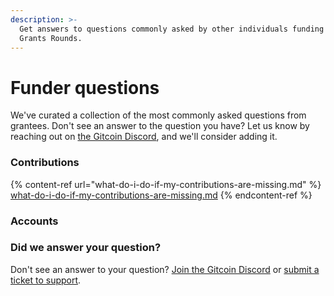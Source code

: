 ```yaml
---
description: >-
  Get answers to questions commonly asked by other individuals funding our
  Grants Rounds.
---
```


# Funder questions

We've curated a collection of the most commonly asked questions from grantees. Don't see an answer to the question you have? Let us know by reaching out on [the Gitcoin Discord](https://discord.com/invite/b5PEjyVFXT), and we'll consider adding it.

### Contributions

{% content-ref url="what-do-i-do-if-my-contributions-are-missing.md" %}
[what-do-i-do-if-my-contributions-are-missing.md](what-do-i-do-if-my-contributions-are-missing.md)
{% endcontent-ref %}

### Accounts



### Did we answer your question?

Don't see an answer to your question? [Join the Gitcoin Discord](https://discord.gg/b5PEjyVFXT) or [submit a ticket to support](https://gitcoin.happyfox.com/new).
